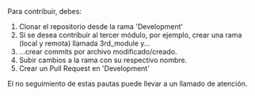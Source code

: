 Para contribuir, debes:

1) Clonar el repositorio desde la rama 'Development'
2) Si se desea contribuir al tercer módulo, por ejemplo, crear una rama (local y remota) llamada 3rd_module y...
3) ...crear commits por archivo modificado/creado.
4) Subir cambios a la rama con su respectivo nombre.
5) Crear un Pull Request en 'Development'

El no seguimiento de estas pautas puede llevar a un llamado de atención.
